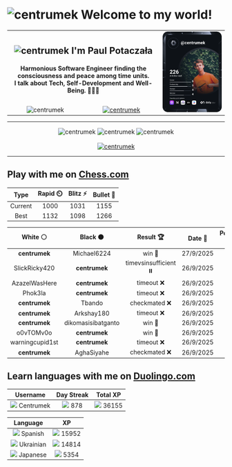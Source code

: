 <h1>
  <img
    src="https://emojis.slackmojis.com/emojis/images/1531849430/4246/blob-sunglasses.gif"
    width="30"
    alt="centrumek"
  />
  Welcome to my world!
</h1>

<table>
  <tbody>
    <tr>
      <td align="center" width="70%" colspan="2">
        <h2>
          <img
            src="https://raw.githubusercontent.com/MartinHeinz/MartinHeinz/master/wave.gif"
            width="30px"
            alt="centrumek"
          />
          I'm Paul Potaczała
        </h2>
        <h4>
          Harmonious Software Engineer finding the consciousness and peace among time units.
          <br/>
          I talk about Tech, Self-Development and Well-Being. 🌿🧘🚀
        </h4>
      </td>
      <td width="30%" rowspan="2">
        <a href="https://app.daily.dev/centrumek">
          <img
            src="./devcard.svg"
            alt="centrumek"
          />
        </a>
      </td>
    </tr>
    <tr align="center">
      <td>
        <img
          src="https://komarev.com/ghpvc/?username=centrumek&label=visitors&color=0e75b6&style=flat"
          alt="centrumek"
        >
      </td>
      <td>
        <a href="https://stackoverflow.com/users/14496012/centrumek">
          <img
            src="https://stackoverflow.com/users/flair/14496012.png?theme=dark"
            alt="centrumek"
          >
        </a>
      </td>
    </tr>
  </tbody>
</table>

---
<div align="center">
  <img 
    src="https://github-readme-stats.vercel.app/api?username=centrumek&show_icons=true&count_private=true&theme=dark&hide_border=true&hide=issues,contribs&bg_color=00000000"
    alt="centrumek"
  />
  <img
    src="https://github-readme-stats.vercel.app/api/top-langs/?username=centrumek&layout=compact&hide_border=true&theme=dark&bg_color=00000000&langs_count=6&exclude_repo=air-statistic-app"
    alt="centrumek"
  />
  <img 
    src="https://github-readme-streak-stats.herokuapp.com?user=centrumek&theme=dark&hide_border=true&background=FFFFFF00"
    alt="centrumek"
  />
  <br/>
  <br/>
  <a href="https://www.buymeacoffee.com/centrumek">
    <img
      src="https://cdn.buymeacoffee.com/buttons/v2/default-orange.png"
      height="50"
      width="210"
      alt="centrumek"
    />
  </a>
</div>

---

## Play with me on [Chess.com](https://www.chess.com/member/centrumek)

<div align="center">
<!--START_SECTION:chessStats-->
<!-- Automatically generated with https://github.com/Balastrong/chess-stats-action -->

| Type | Rapid ⏲️ | Blitz ⚡ | Bullet 🔫 |
|:---:|:---:|:---:|:---:|
| Current | 1000 | 1031 | 1155 |
| Best | 1132 | 1098 | 1266 |

| White ⚪ | Black ⚫ | Result 🏆 | Date 📅 | Position 🗺️ | Type 🕕 |
|:---:|:---:|:---:|:---:|:---:|:---:|
| **centrumek** | Michael6224 | win 🥇 | 27/9/2025 | <a href="http://www.ee.unb.ca/cgi-bin/tervo/fen.pl?select=8/1KP2q2/8/3p1b2/3P4/4k3/8/8 b - - 6 54">Link</a> | Bullet |
| SlickRicky420 | **centrumek** | timevsinsufficient ⏸️ | 26/9/2025 | <a href="http://www.ee.unb.ca/cgi-bin/tervo/fen.pl?select=8/8/8/8/5Q2/4K3/8/6k1 w - - 19 66">Link</a> | Bullet |
| AzazelWasHere | **centrumek** | timeout ❌ | 26/9/2025 | <a href="http://www.ee.unb.ca/cgi-bin/tervo/fen.pl?select=8/3b4/3p2k1/2pPp1p1/1pP1P1P1/1P4K1/5B2/8 b - - 0 39">Link</a> | Bullet |
| Phok3la | **centrumek** | timeout ❌ | 26/9/2025 | <a href="http://www.ee.unb.ca/cgi-bin/tervo/fen.pl?select=8/pp2r1k1/6pp/4b3/2Q5/8/PP3p1P/5K2 b - - 1 34">Link</a> | Bullet |
| **centrumek** | Tbando | checkmated ❌ | 26/9/2025 | <a href="http://www.ee.unb.ca/cgi-bin/tervo/fen.pl?select=8/5p2/6k1/8/8/8/7q/3K2r1 w - - 8 50">Link</a> | Bullet |
| **centrumek** | Arkshay180 | timeout ❌ | 26/9/2025 | <a href="http://www.ee.unb.ca/cgi-bin/tervo/fen.pl?select=r7/pp5p/3q2k1/6p1/8/4PK2/8/8 w - - 0 31">Link</a> | Bullet |
| **centrumek** | dikomasisibatganto | win 🥇 | 26/9/2025 | <a href="http://www.ee.unb.ca/cgi-bin/tervo/fen.pl?select=q4rkQ/5pp1/3b4/1p1p2n1/3Pp3/2P1P3/3N1P2/2B1K2R b K - 1 23">Link</a> | Bullet |
| o0vTOMv0o | **centrumek** | win 🥇 | 26/9/2025 | <a href="http://www.ee.unb.ca/cgi-bin/tervo/fen.pl?select=6r1/8/p1k1p3/1p6/2pP1Q2/4P2P/1P3Pq1/R4RK1 w - - 0 31">Link</a> | Bullet |
| warningcupid1st | **centrumek** | timeout ❌ | 26/9/2025 | <a href="http://www.ee.unb.ca/cgi-bin/tervo/fen.pl?select=4k3/8/8/2PR4/5Pp1/P5Pp/1B1R1P1K/5rN1 b - - 0 44">Link</a> | Bullet |
| **centrumek** | AghaSiyahe | checkmated ❌ | 26/9/2025 | <a href="http://www.ee.unb.ca/cgi-bin/tervo/fen.pl?select=8/6k1/4p1pq/4P1Kb/3P3P/4P3/8/8 w - - 4 45">Link</a> | Bullet |

<!--END_SECTION:chessStats-->
</div>

## Learn languages with me on [Duolingo.com](https://www.duolingo.com/profile/Centrumek)

<div align="center">
<!--START_SECTION:duolingoStats-->
<!-- Automatically generated with https://github.com/centrumek/duolingo-readme-stats-->

| Username | Day Streak | Total XP |
|:---:|:---:|:---:|
| <img src="https://raw.githubusercontent.com/centrumek/duolingo-readme-stats/main/assets/duolingo.png" height="12"> Centrumek | <img src="https://raw.githubusercontent.com/centrumek/duolingo-readme-stats/main/assets/streakfrozen.svg" height="12"> 878 | <img src="https://raw.githubusercontent.com/centrumek/duolingo-readme-stats/main/assets/xp.svg" height="12"> 36155 |

| Language | XP |
|:---:|:---:|
| <img src="https://raw.githubusercontent.com/centrumek/duolingo-readme-stats/main/assets/langs/spanish.svg" height="12"> Spanish | <img src="https://raw.githubusercontent.com/centrumek/duolingo-readme-stats/main/assets/xp.svg" height="12"> 15952 |
| <img src="https://raw.githubusercontent.com/centrumek/duolingo-readme-stats/main/assets/langs/ukrainian.svg" height="12"> Ukrainian | <img src="https://raw.githubusercontent.com/centrumek/duolingo-readme-stats/main/assets/xp.svg" height="12"> 14814 |
| <img src="https://raw.githubusercontent.com/centrumek/duolingo-readme-stats/main/assets/langs/japanese.svg" height="12"> Japanese | <img src="https://raw.githubusercontent.com/centrumek/duolingo-readme-stats/main/assets/xp.svg" height="12"> 5354 |

<!--END_SECTION:duolingoStats-->
</div>
<!--
**centrumek/centrumek** is a ✨ _special_ ✨ repository because its `README.md` (this file) appears on your GitHub profile.

Here are some ideas to get you started:

- 🔭 I’m currently working on ...
- 🌱 I’m currently learning ...
- 👯 I’m looking to collaborate on ...
- 🤔 I’m looking for help with ...
- 💬 Ask me about ...
- 📫 How to reach me: ...
- 😄 Pronouns: ...
- ⚡ Fun fact: ...
-->

